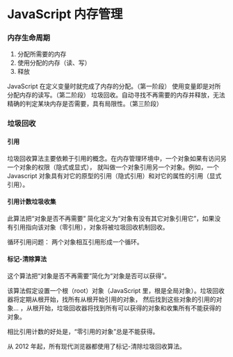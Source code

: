 # JavaScript 内存管理

### 内存生命周期

1. 分配所需要的内存
2. 使用分配的内存（读、写）
3. 释放

JavaScript 在定义变量时就完成了内存的分配。（第一阶段）
使用变量即是对所分配内存的读写。（第二阶段）
垃圾回收。自动寻找不再需要的内存并释放，无法精确的判定某块内存是否需要，具有局限性。（第三阶段）

### 垃圾回收

#### 引用
垃圾回收算法主要依赖于引用的概念。在内存管理环境中，一个对象如果有访问另一个对象的权限（隐式或显式），
就叫做一个对象引用另一个对象。例如，一个 Javascript 对象具有对它的原型的引用（隐式引用）和对它的属性的引用（显式引用）。

#### 引用计数垃圾收集

此算法把“对象是否不再需要” 简化定义为“对象有没有其它对象引用它”，如果没有引用指向该对象（零引用），对象将被垃圾回收机制回收。

循环引用问题：
两个对象相互引用形成一个循环。

#### 标记-清除算法

这个算法把“对象是否不再需要”简化为“对象是否可以获得”。

该算法假定设置一个根（root）对象（JavaScript 里，根是全局对象）。垃圾回收器将定期从根开始，找所有从根开始引用的对象，
然后找到这些对象的引用的对象... ，从根开始，垃圾回收器将找到所有可以获得的对象和收集所有不能获得的对象。

相比引用计数的好处是，“零引用的对象”总是不能获得。

从 2012 年起，所有现代浏览器都使用了标记-清除垃圾回收算法。